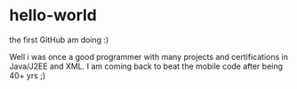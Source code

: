 # hello-world
the first GitHub am doing :)

Well i was once a good programmer with many projects and certifications in Java/J2EE and XML. I am coming back to beat the mobile code after being 40+ yrs ;)
